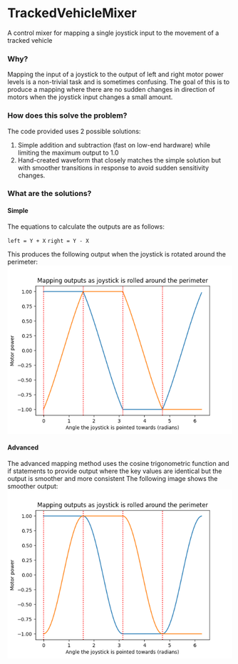 # TrackedVehicleMixer
A control mixer for mapping a single joystick input to the movement of a tracked vehicle


### Why?
Mapping the input of a joystick to the output of left and right motor power levels is a non-trivial task and is sometimes confusing.
The goal of this is to produce a mapping where there are no sudden changes in direction of motors when the joystick input changes a small amount.

### How does this solve the problem?
The code provided uses 2 possible solutions:
1. Simple addition and subtraction (fast on low-end hardware) while limiting the maximum output to 1.0
2. Hand-created waveform that closely matches the simple solution but with smoother transitions in response to avoid sudden sensitivity changes.

### What are the solutions?
#### Simple
The equations to calculate the outputs are as follows:

`left = Y + X`
`right = Y - X`

This produces the following output when the joystick is rotated around the perimeter:
![](images/Simple%20Mixing.png)

#### Advanced
The advanced mapping method uses the cosine trigonometric function and if statements to provide output where the key values are identical but the output is smoother and more consistent
The following image shows the smoother output:
![](images/Advanced%20Mixing.png)
